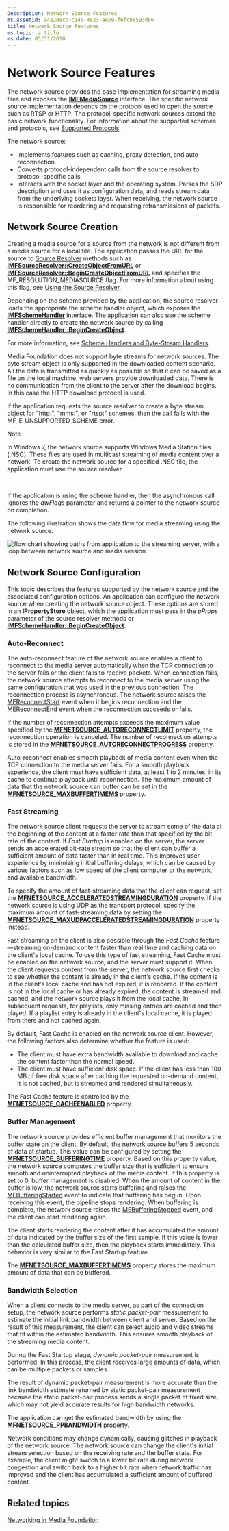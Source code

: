 ```yaml
---
Description: Network Source Features
ms.assetid: a4e20ecb-c145-4823-ae59-f6fc88593d86
title: Network Source Features
ms.topic: article
ms.date: 05/31/2018
---
```


# Network Source Features

The network source provides the base implementation for streaming media files and exposes the [**IMFMediaSource**](/windows/desktop/api/mfidl/nn-mfidl-imfmediasource) interface. The specific network source implementation depends on the protocol used to open the source such as RTSP or HTTP. The protocol-specific network sources extend the basic network functionality. For information about the supported schemes and protocols, see [Supported Protocols](supported-protocols.md).

The network source:

-   Implements features such as caching, proxy detection, and auto-reconnection.
-   Converts protocol-independent calls from the source resolver to protocol-specific calls.
-   Interacts with the socket layer and the operating system. Parses the SDP description and uses it as configuration data, and reads stream data from the underlying sockets layer. When receiving, the network source is responsible for reordering and requesting retransmissions of packets.

## Network Source Creation

Creating a media source for a source from the network is not different from a media source for a local file. The application passes the URL for the source to [Source Resolver](source-resolver.md) methods such as [**IMFSourceResolver::CreateObjectFromURL**](/windows/desktop/api/mfidl/nf-mfidl-imfsourceresolver-createobjectfromurl) or [**IMFSourceResolver::BeginCreateObjectFromURL**](/windows/desktop/api/mfidl/nf-mfidl-imfsourceresolver-begincreateobjectfromurl) and specifies the MF\_RESOLUTION\_MEDIASOURCE flag. For more information about using this flag, see [Using the Source Resolver](using-the-source-resolver.md).

Depending on the scheme provided by the application, the source resolver loads the appropriate the scheme handler object, which exposes the [**IMFSchemeHandler**](/windows/desktop/api/mfidl/nn-mfidl-imfschemehandler) interface. The application can also use the scheme handler directly to create the network source by calling [**IMFSchemeHandler::BeginCreateObject**](/windows/desktop/api/mfidl/nf-mfidl-imfschemehandler-begincreateobject).

For more information, see [Scheme Handlers and Byte-Stream Handlers](scheme-handlers-and-byte-stream-handlers.md).

Media Foundation does not support byte streams for network sources. The byte stream object is only supported in the downloaded content scenario. All the data is transmitted as quickly as possible so that it can be saved as a file on the local machine. web servers provide downloaded data. There is no communication from the client to the server after the download begins. In this case the HTTP download protocol is used.

If the application requests the source resolver to create a byte stream object for "http:", "mms:", or "rtsp:" schemes, then the call fails with the MF\_E\_UNSUPPORTED\_SCHEME error.

> [!Note]  
> In Windows 7, the network source supports Windows Media Station files (.NSC). These files are used in multicast streaming of media content over a network. To create the network source for a specified .NSC file, the application must use the source resolver.

 

If the application is using the scheme handler, then the asynchronous call ignores the *dwFlags* parameter and returns a pointer to the network source on completion.

The following illustration shows the data flow for media streaming using the network source.

![flow chart showing paths from application to the streaming server, with a loop between network source and media session](images/3f9186ea-53ed-4a31-a097-92f39fa08624.gif)

## Network Source Configuration

This topic describes the features supported by the network source and the associated configuration options. An application can configure the network source when creating the network source object. These options are stored in an **IPropertyStore** object, which the application must pass in the *pProps* parameter of the source resolver methods or [**IMFSchemeHandler::BeginCreateObject**](/windows/desktop/api/mfidl/nf-mfidl-imfschemehandler-begincreateobject).

### Auto-Reconnect

The auto-reconnect feature of the network source enables a client to reconnect to the media server automatically when the TCP connection to the server fails or the client fails to receive packets. When connection fails, the network source attempts to reconnect to the media server using the same configuration that was used in the previous connection. The reconnection process is asynchronous. The network source raises the [MEReconnectStart](mereconnectstart.md) event when it begins reconnection and the [MEReconnectEnd](mereconnectend.md) event when the reconnection succeeds or fails.

If the number of reconnection attempts exceeds the maximum value specified by the [**MFNETSOURCE\_AUTORECONNECTLIMIT**](mfnetsource-autoreconnectlimit-property.md) property, the reconnection operation is canceled. The number of reconnection attempts is stored in the [**MFNETSOURCE\_AUTORECONNECTPROGRESS**](mfnetsource-autoreconnectprogress-property.md) property.

Auto-reconnect enables smooth playback of media content even when the TCP connection to the media server fails. For a smooth playback experience, the client must have sufficient data, at least 1 to 2 minutes, in its cache to continue playback until reconnection. The maximum amount of data that the network source can buffer can be set in the [**MFNETSOURCE\_MAXBUFFERTIMEMS**](mfnetsource-maxbuffertimems-property.md) property.

### Fast Streaming

The network source client requests the server to stream some of the data at the beginning of the content at a faster rate than that specified by the bit rate of the content. If *Fast Startup* is enabled on the server, the server sends an accelerated bit-rate stream so that the client can buffer a sufficient amount of data faster than in real time. This improves user experience by minimizing initial buffering delays, which can be caused by various factors such as low speed of the client computer or the network, and available bandwidth.

To specify the amount of fast-streaming data that the client can request, set the [**MFNETSOURCE\_ACCELERATEDSTREAMINGDURATION**](mfnetsource-acceleratedstreamingduration-property.md) property. If the network source is using UDP as the transport protocol, specify the maximum amount of fast-streaming data by setting the [**MFNETSOURCE\_MAXUDPACCELERATEDSTREAMINGDURATION**](mfnetsource-maxudpacceleratedstreamingduration-property.md) property instead.

Fast streaming on the client is also possible through the *Fast Cache* feature—streaming on-demand content faster than real time and caching data on the client's local cache. To use this type of fast streaming, Fast Cache must be enabled on the network source, and the server must support it. When the client requests content from the server, the network source first checks to see whether the content is already in the client's cache. If the content is in the client's local cache and has not expired, it is rendered. If the content is not in the local cache or has already expired, the content is streamed and cached, and the network source plays it from the local cache. In subsequent requests, for playlists, only missing entries are cached and then played. If a playlist entry is already in the client's local cache, it is played from there and not cached again.

By default, Fast Cache is enabled on the network source client. However, the following factors also determine whether the feature is used:

-   The client must have extra bandwidth available to download and cache the content faster than the normal speed.
-   The client must have sufficient disk space. If the client has less than 100 MB of free disk space after caching the requested on-demand content, it is not cached, but is streamed and rendered simultaneously.

The Fast Cache feature is controlled by the [**MFNETSOURCE\_CACHEENABLED**](mfnetsource-cacheenabled-property.md) property.

### Buffer Management

The network source provides efficient buffer management that monitors the buffer state on the client. By default, the network source buffers 5 seconds of data at startup. This value can be configured by setting the [**MFNETSOURCE\_BUFFERINGTIME**](mfnetsource-bufferingtime-property.md) property. Based on this property value, the network source computes the buffer size that is sufficient to ensure smooth and uninterrupted playback of the media content. If this property is set to 0, buffer management is disabled. When the amount of content in the buffer is low, the network source starts buffering and raises the [MEBufferingStarted](mebufferingstarted.md) event to indicate that buffering has begun. Upon receiving this event, the pipeline stops rendering. When buffering is complete, the network source raises the [MEBufferingStopped](mebufferingstopped.md) event, and the client can start rendering again.

The client starts rendering the content after it has accumulated the amount of data indicated by the buffer size of the first sample. If this value is lower than the calculated buffer size, then the playback starts immediately. This behavior is very similar to the Fast Startup feature.

The [**MFNETSOURCE\_MAXBUFFERTIMEMS**](mfnetsource-maxbuffertimems-property.md) property stores the maximum amount of data that can be buffered.

### Bandwidth Selection

When a client connects to the media server, as part of the connection setup, the network source performs *static packet-pair* measurement to estimate the initial link bandwidth between client and server. Based on the result of this measurement, the client can select audio and video streams that fit within the estimated bandwidth. This ensures smooth playback of the streaming media content.

During the Fast Startup stage, *dynamic packet-pair* measurement is performed. In this process, the client receives large amounts of data, which can be multiple packets or samples.

The result of dynamic packet-pair measurement is more accurate than the link bandwidth estimate returned by static packet-pair measurement because the static packet-pair process sends a single packet of fixed size, which may not yield accurate results for high bandwidth networks.

The application can get the estimated bandwidth by using the [**MFNETSOURCE\_PPBANDWIDTH**](mfnetsource-ppbandwidth-property.md) property.

Network conditions may change dynamically, causing glitches in playback of the network source. The network source can change the client's initial stream selection based on the receiving rate and the buffer state. For example, the client might switch to a lower bit rate during network congestion and switch back to a higher bit rate when network traffic has improved and the client has accumulated a sufficient amount of buffered content.

## Related topics

<dl> <dt>

[Networking in Media Foundation](networking-in-media-foundation.md)
</dt> </dl>

 

 



